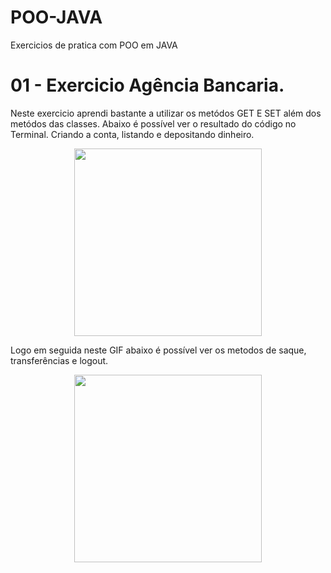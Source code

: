 # POO-JAVA
Exercicios de pratica com POO em JAVA
# 01 - Exercicio Agência Bancaria.
Neste exercicio aprendi bastante a utilizar os metódos GET E SET além dos metódos das classes. Abaixo é possível ver o resultado do código no Terminal.
Criando a conta, listando e depositando dinheiro.
<p align="center">
<img width="300" height="300" src="https://github.com/Ednaldo977/POO-JAVA/blob/main/GIFS/GIF01.gif">
</p>

Logo em seguida neste GIF abaixo é possível ver os metodos de saque, transferências e logout.

<p align="center">
<img width="300" height="300" src="https://github.com/Ednaldo977/POO-JAVA/blob/main/GIFS/GIF2.gif">
</p>
